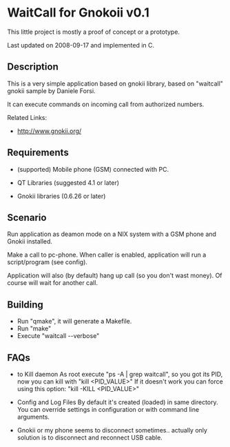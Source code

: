 # WaitCall for Gnokoii v0.1This little project is mostly a proof of concept or a prototype.Last updated on 2008-09-17 and implemented in C.## DescriptionThis is a very simple application based on gnokii library,  based on "waitcall" gnokii sample by Daniele Forsi.It can execute commands on incoming call from authorized numbers.Related Links:	* http://www.gnokii.org/	## Requirements* (supported) Mobile phone (GSM) connected with PC.* QT Libraries (suggested 4.1 or later)* Gnokii libraries (0.6.26 or later)
## ScenarioRun application as deamon mode on a NIX system with a GSM phone and Gnokii installed.Make a call to pc-phone. When caller is enabled, application will run a script/program (see config).Application will also (by default) hang up call (so you don't wast money). Of course will wait for another call.## Building* Run "qmake", it will generate a Makefile.* Run "make"* Execute "waitcall --verbose"
## FAQs* to Kill daemon  As root execute "ps -A | grep waitcall", so you got its PID, now you can kill with "kill <PID_VALUE>"  If it doesn't work you can force using this option: "kill -KILL <PID_VALUE>"* Config and Log Files  By default it's created (loaded) in same directory.  You can override settings in configuration or with command line arguments.
* Gnokii or my phone seems to disconnect sometimes.. actually only solution is to disconnect and reconnect USB cable.